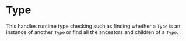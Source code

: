# Type

This handles runtime type checking such as finding whether a `Type` is an instance of another
`Type` or find all the ancestors and children of a `Type`.